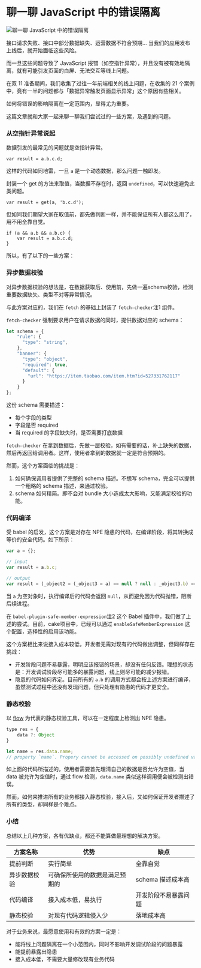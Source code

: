 # 聊一聊 JavaScript 中的错误隔离


![聊一聊 JavaScript 中的错误隔离](http://img.alicdn.com/tfs/TB1FOzEOXXXXXcjXFXXXXXXXXXX-900-500.jpg)

接口请求失败、接口中部分数据缺失、运营数据不符合预期… 当我们的应用发布上线后，就开始面临这些风险。

而一旦这些问题导致了 JavaScript 报错（如空指针异常），并且没有被有效地隔离，就有可能引发页面的白屏、无法交互等线上问题。

在双 11 准备期间，我们收集了过往一年前端相关的线上问题，在收集的 21 个案例中，竟有一半的问题都与「数据异常触发页面显示异常」这个原因有些相关。

如何将错误的影响隔离在一定范围内，显得尤为重要。

这篇文章就和大家一起来聊一聊我们尝试过的一些方案，及遇到的问题。

### 从空指针异常说起

数据引发的最常见的问题就是空指针异常。

```
var result = a.b.c.d;

```

这样的代码如同地雷，一旦 `a` 是一个动态数据，那么问题一触即发。

封装一个 get 的方法来取值，当数据不存在时，返回 `undefined`，可以快速避免此类问题。

```
var result = get(a, 'b.c.d');

```

但如同我们期望大家在取值前，都先做判断一样，并不能保证所有人都这么用了，用不用全靠自觉。

```
if (a && a.b && a.b.c) {
	var result = a.b.c.d;
}

```

所以，有了以下的一些方案：

### 异步数据校验

对异步数据校验的想法是，在数据获取后、使用前，先做一遍schema校验，检测重要数据缺失、类型不对等异常情况。

与此方案对应的，我们在 `fetch` 的基础上封装了 `fetch-checker`注1 组件。

`fetch-checker` 强制要求用户在请求数据的同时，提供数据对应的 schema：

```js
let schema = {
    "rule": {
      "type": "string",
    },
    "banner": {
      "type": "object",
      "required": true,
      "default": {
        "url": "https://item.taobao.com/item.htm?id=527331762117"
      }
    }
};
```

这份 schema 需要描述：

- 每个字段的类型
- 字段是否 required
- 当 required 的字段缺失时，是否需要打底数据

`fetch-checker` 在拿到数据后，先做一层校验，如有需要的话，补上缺失的数据，然后再返回给调用者。这样，使用者拿到的数据就一定是符合预期的。

然而，这个方案面临的挑战是：

1. 如何确保调用者提供了完整的 schema 描述。不想写 schema，完全可以提供一个粗略的 schema 描述，来通过校验。
2. schema 如何精简。即不会对 bundle 大小造成太大影响，又能满足校验的功能。

### 代码编译

受 babel 的启发，这个方案是对存在 NPE 隐患的代码，在编译阶段，将其转换成等价的安全代码。如下所示：

```js
var a = {};

// input
var result = a.b.c;

// output
var result = (_object2 = (_object3 = a) == null ? null : _object3.b) == null ? null : _object2.c;
```

当 `a` 为空对象时，执行编译后的代码会返回 `null`，从而避免因为代码抛错，阻断后续进程。

在 `babel-plugin-safe-member-expression`注2 这个 Babel 插件中，我们做了上述的尝试。目前，cake项目中，已经可以通过 `enableSafeMemberExpression` 这个配置，选择性的启用该功能。

这个方案相比来说接入成本较低，开发者无需对现有的代码做出调整，但同样存在挑战：

- 开发阶段问题不易暴露，明明应该报错的场景，却没有任何反馈。理想的状态是：开发调试阶段尽可能多的暴露问题，线上则尽可能的减少报错。
- 隐患的代码如何界定。目前所有的 `a.b` 的调用方式都会按上述方案进行编译，虽然测试过程中还没有发现问题，但只处理有隐患的代码才更安全。

### 静态校验

以 [flow](https://flowtype.org/) 为代表的静态校验工具，可以在一定程度上检测出 NPE 隐患。

```js
type res = {
	data ?: Object
}

let name = res.data.name;
// property `name`. Propery cannot be accessed on possibly undefined value
```

如上面的代码所描述的，使用者需要首先理清自己的数据是否允许为空值，当 data 被允许为空值时，通过 flow 检测，`data.name` 类似这样调用便会被检测出错误。

然而，如何来推进所有的业务都接入静态校验，接入后，又如何保证开发者描述了所有的类型，却同样是个难点。

### 小结

总结以上几种方案，各有优缺点，都还不能算做最理想的解决方案。

| 方案名称   | 优势              | 缺点           |
| ------ | --------------- | ------------ |
| 提前判断   | 实行简单            | 全靠自觉         |
| 异步数据校验 | 可确保所使用的数据是满足预期的 | schema 描述成本高 |
| 代码编译   | 接入成本低，易执行       | 开发阶段不易暴露问题   |
| 静态校验   | 对现有代码逻辑侵入少      | 落地成本高        |

对于业务来说，最愿意使用和有效的方案一定是：

- 能将线上问题隔离在一个小范围内，同时不影响开发调试阶段的问题暴露
- 能提前暴露出隐患
- 接入成本低，不需要大量修改现有业务代码

